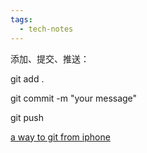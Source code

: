 ```yaml
---
tags:
  - tech-notes
---
```

添加、提交、推送：

git add .

git commit -m "your message"

git push

[a way to git from iphone](https://discuss.logseq.com/t/alternative-way-of-git-syncing-on-ios-using-a-shell-for-free/8570)

